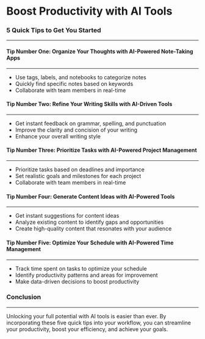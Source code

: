 # Boost Productivity with AI Tools

### 5 Quick Tips to Get You Started
----------------------------------------------------------

#### Tip Number One: Organize Your Thoughts with AI-Powered Note-Taking Apps
----------------------------------------------------------

*   Use tags, labels, and notebooks to categorize notes
*   Quickly find specific notes based on keywords
*   Collaborate with team members in real-time

#### Tip Number Two: Refine Your Writing Skills with AI-Driven Tools
-------------------------------------------------------------

*   Get instant feedback on grammar, spelling, and punctuation
*   Improve the clarity and concision of your writing
*   Enhance your overall writing style

#### Tip Number Three: Prioritize Tasks with AI-Powered Project Management
-----------------------------------------------------------------

*   Prioritize tasks based on deadlines and importance
*   Set realistic goals and milestones for each project
*   Collaborate with team members in real-time

#### Tip Number Four: Generate Content Ideas with AI-Powered Tools
-----------------------------------------------------------------

*   Get instant suggestions for content ideas
*   Analyze existing content to identify gaps and opportunities
*   Create high-quality content that resonates with your audience

#### Tip Number Five: Optimize Your Schedule with AI-Powered Time Management
---------------------------------------------------------------------------------

*   Track time spent on tasks to optimize your schedule
*   Identify productivity patterns and areas for improvement
*   Make data-driven decisions to boost productivity

### Conclusion
----------

Unlocking your full potential with AI tools is easier than ever. By incorporating these five quick tips into your workflow, you can streamline your productivity, boost your efficiency, and achieve your goals.